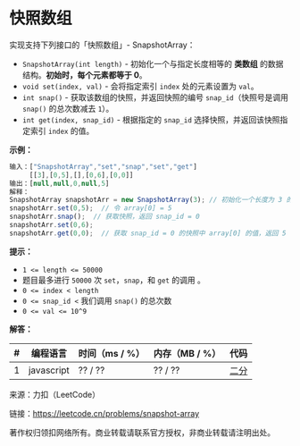 # 快照数组

实现支持下列接口的「快照数组」- SnapshotArray：

- `SnapshotArray(int length)` - 初始化一个与指定长度相等的 **类数组** 的数据结构。**初始时，每个元素都等于 0**。
- `void set(index, val)` - 会将指定索引 `index` 处的元素设置为 `val`。
- `int snap()` - 获取该数组的快照，并返回快照的编号 `snap_id`（快照号是调用 `snap()` 的总次数减去 `1`）。
- `int get(index, snap_id)` - 根据指定的 `snap_id` 选择快照，并返回该快照指定索引 `index` 的值。

**示例：**

``` javascript
输入：["SnapshotArray","set","snap","set","get"]
     [[3],[0,5],[],[0,6],[0,0]]
输出：[null,null,0,null,5]
解释：
SnapshotArray snapshotArr = new SnapshotArray(3); // 初始化一个长度为 3 的快照数组
snapshotArr.set(0,5);  // 令 array[0] = 5
snapshotArr.snap();  // 获取快照，返回 snap_id = 0
snapshotArr.set(0,6);
snapshotArr.get(0,0);  // 获取 snap_id = 0 的快照中 array[0] 的值，返回 5
```

**提示：**

- `1 <= length <= 50000`
- 题目最多进行 `50000` 次 `set`，`snap`，和 `get` 的调用 。
- `0 <= index < length`
- `0 <= snap_id <` 我们调用 `snap()` 的总次数
- `0 <= val <= 10^9`

**解答：**

**#**|**编程语言**|**时间（ms / %）**|**内存（MB / %）**|**代码**
--|--|--|--|--
1|javascript|?? / ??|?? / ??|[二分](./javascript/ac_v1.js)

来源：力扣（LeetCode）

链接：https://leetcode.cn/problems/snapshot-array

著作权归领扣网络所有。商业转载请联系官方授权，非商业转载请注明出处。
